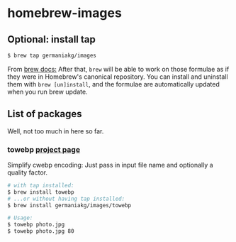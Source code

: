 
# homebrew-images

## Optional: install tap


```bash
$ brew tap germaniakg/images
```

From [brew docs:](https://github.com/Homebrew/brew/blob/master/docs/brew-tap.md) After that, `brew` will be able to work on those formulae as if they were in Homebrew's canonical repository. You can install and uninstall them with `brew [un]install`, and the formulae are automatically updated when you run brew update. 



## List of packages

Well, not too much in here so far. 

### towebp [project page](https://github.com/GermaniaKG/towebp)
Simplify cwebp encoding: Just pass in input file name and optionally a quality factor. 

```bash
# with tap installed:
$ brew install towebp
# ...or without having tap installed:
$ brew install germaniakg/images/towebp

# Usage:
$ towebp photo.jpg
$ towebp photo.jpg 80
```

